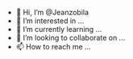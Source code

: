 - 👋 Hi, I’m @Jeanzobila
- 👀 I’m interested in ...
- 🌱 I’m currently learning ...
- 💞️ I’m looking to collaborate on ...
- 📫 How to reach me ...

<!---
Jeanzobila/Jeanzobila is a ✨ special ✨ repository because its `README.md` (this file) appears on your GitHub profile.
You can click the Preview link to take a look at your changes.
--->
